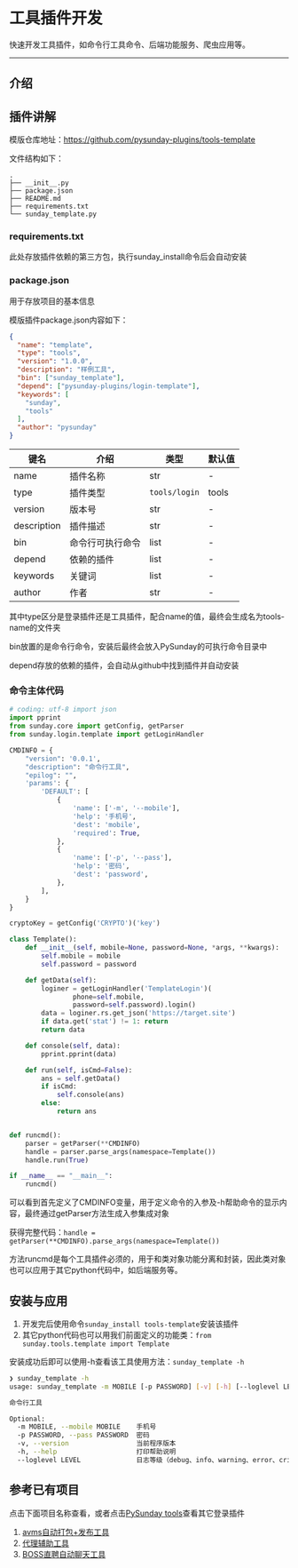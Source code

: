 # 工具插件开发

快速开发工具插件，如命令行工具命令、后端功能服务、爬虫应用等。

---
## 介绍


## 插件讲解

模版仓库地址：https://github.com/pysunday-plugins/tools-template

文件结构如下：

```
.
├── __init__.py
├── package.json
├── README.md
├── requirements.txt
└── sunday_template.py
```

### requirements.txt

此处存放插件依赖的第三方包，执行sunday_install命令后会自动安装

### package.json

用于存放项目的基本信息

模版插件package.json内容如下：

```json
{
  "name": "template",
  "type": "tools",
  "version": "1.0.0",
  "description": "样例工具",
  "bin": ["sunday_template"],
  "depend": ["pysunday-plugins/login-template"],
  "keywords": [
    "sunday",
    "tools"
  ],
  "author": "pysunday"
}
```

键名 | 介绍 | 类型 | 默认值
---- | ---- | ---- | ------
name | 插件名称 | str | - 
type | 插件类型 | `tools/login` | tools
version | 版本号 | str | -
description | 插件描述 | str | -
bin | 命令行可执行命令 | list | -
depend | 依赖的插件 | list | -
keywords | 关键词 | list |  -
author | 作者 | str | -

其中type区分是登录插件还是工具插件，配合name的值，最终会生成名为tools-name的文件夹

bin放置的是命令行命令，安装后最终会放入PySunday的可执行命令目录中

depend存放的依赖的插件，会自动从github中找到插件并自动安装

### 命令主体代码

```python
# coding: utf-8 import json
import pprint
from sunday.core import getConfig, getParser
from sunday.login.template import getLoginHandler

CMDINFO = {
    "version": '0.0.1',
    "description": "命令行工具",
    "epilog": "",
    'params': {
        'DEFAULT': [
            {
                'name': ['-m', '--mobile'],
                'help': '手机号',
                'dest': 'mobile',
                'required': True,
            },
            {
                'name': ['-p', '--pass'],
                'help': '密码',
                'dest': 'password',
            },
        ],
    }
}

cryptoKey = getConfig('CRYPTO')('key')

class Template():
    def __init__(self, mobile=None, password=None, *args, **kwargs):
        self.mobile = mobile
        self.password = password

    def getData(self):
        loginer = getLoginHandler('TemplateLogin')(
                phone=self.mobile,
                password=self.password).login()
        data = loginer.rs.get_json('https://target.site')
        if data.get('stat') != 1: return
        return data

    def console(self, data):
        pprint.pprint(data)

    def run(self, isCmd=False):
        ans = self.getData()
        if isCmd:
            self.console(ans)
        else:
            return ans


def runcmd():
    parser = getParser(**CMDINFO)
    handle = parser.parse_args(namespace=Template())
    handle.run(True)

if __name__ == "__main__":
    runcmd()
```

可以看到首先定义了CMDINFO变量，用于定义命令的入参及-h帮助命令的显示内容，最终通过getParser方法生成入参集成对象

获得完整代码：`handle = getParser(**CMDINFO).parse_args(namespace=Template())`

方法runcmd是每个工具插件必须的，用于和类对象功能分离和封装，因此类对象也可以应用于其它python代码中，如后端服务等。

## 安装与应用

1. 开发完后使用命令`sunday_install tools-template`安装该插件
2. 其它python代码也可以用我们前面定义的功能类：`from sunday.tools.template import Template`

安装成功后即可以使用-h查看该工具使用方法：`sunday_template -h`

```bash
❯ sunday_template -h
usage: sunday_template -m MOBILE [-p PASSWORD] [-v] [-h] [--loglevel LEVEL]

命令行工具

Optional:
  -m MOBILE, --mobile MOBILE    手机号
  -p PASSWORD, --pass PASSWORD  密码
  -v, --version                 当前程序版本
  -h, --help                    打印帮助说明
  --loglevel LEVEL              日志等级（debug、info、warning、error、critical）, 默认debug
```

## 参考已有项目

点击下面项目名称查看，或者点击[PySunday tools](https://github.com/orgs/pysunday-plugins/repositories?q=tools)查看其它登录插件

1. [avms自动打包+发布工具](https://github.com/pysunday-plugins/tools-avms)
2. [代理辅助工具](https://github.com/pysunday-plugins/tools-proxy)
3. [BOSS直聘自动聊天工具](https://github.com/pysunday-plugins/tools-zhipin)
